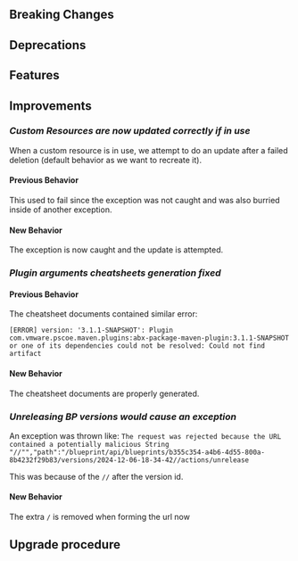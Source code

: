 [//]: # (VERSION_PLACEHOLDER DO NOT DELETE)
[//]: # (Used when working on a new release. Placed together with the Version.md)
[//]: # (Nothing here is optional. If a step must not be performed, it must be said so)
[//]: # (Do not fill the version, it will be done automatically)
[//]: # (Quick Intro to what is the focus of this release)

## Breaking Changes

[//]: # (### *Breaking Change*)
[//]: # (Describe the breaking change AND explain how to resolve it)
[//]: # (You can utilize internal links /e.g. link to the upgrade procedure, link to the improvement|deprecation that introduced this/)

## Deprecations

[//]: # (### *Deprecation*)
[//]: # (Explain what is deprecated and suggest alternatives)

[//]: # (Features -> New Functionality)

## Features

[//]: # (### *Feature Name*)
[//]: # (Describe the feature)
[//]: # (Optional But higlhy recommended Specify *NONE* if missing)
[//]: # (#### Relevant Documentation:)

[//]: # (Improvements -> Bugfixes/hotfixes or general improvements)

## Improvements

### *Custom Resources are now updated correctly if in use*

When a custom resource is in use, we attempt to do an update after a failed deletion (default behavior as we want to recreate it).

#### Previous Behavior

This used to fail since the exception was not caught and was also burried inside of another exception.

#### New Behavior

The exception is now caught and the update is attempted.

[//]: # (### *Improvement Name* )
[//]: # (Talk ONLY regarding the improvement)
[//]: # (Optional But higlhy recommended)
[//]: # (#### Previous Behavior)
[//]: # (Explain how it used to behave, regarding to the change)
[//]: # (Optional But higlhy recommended)
[//]: # (#### New Behavior)
[//]: # (Explain how it behaves now, regarding to the change)
[//]: # (Optional But higlhy recommended Specify *NONE* if missing)
[//]: # (#### Relevant Documentation:)

### *Plugin arguments cheatsheets generation fixed*

#### Previous Behavior

The cheatsheet documents contained similar error:
```text
[ERROR] version: '3.1.1-SNAPSHOT': Plugin com.vmware.pscoe.maven.plugins:abx-package-maven-plugin:3.1.1-SNAPSHOT or one of its dependencies could not be resolved: Could not find artifact
```

#### New Behavior

The cheatsheet documents are properly generated.

### *Unreleasing BP versions would cause an exception*

An exception was thrown like: `The request was rejected because the URL contained a potentially malicious String "//"","path":"/blueprint/api/blueprints/b355c354-a4b6-4d55-800a-8b4232f29b83/versions/2024-12-06-18-34-42//actions/unrelease`

This was because of the `//` after the version id.

#### New Behavior

The extra `/` is removed when forming the url now

## Upgrade procedure

[//]: # (Explain in details if something needs to be done)
